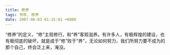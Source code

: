 ```yaml
---
title: 修养
tags: 书写, 修养
date: 2007-06-03 01:25:01 +0800
---
```



“修养”的定义，“修”主观修行，和“养”客观滋养。有许多人，有极辉煌的建设，也有极彻底的破坏，就是成于“修”败于“养”，无论如何努力，我们所努力要不成为的那个自己，终会泛上来，淹没。

